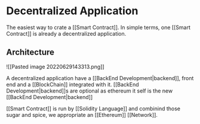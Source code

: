# Decentralized Application
The easiest way to crate a [[Smart Contract]]. In simple terms, one [[Smart Contract]] is already a decentralized application.

## Architecture
![[Pasted image 20220629143313.png]]

A decentralized application have a [[BackEnd Development|backend]], front end  and a [[BlockChain]] integrated with it. [[BackEnd Development|backend]]s are optional as ethereum it self is the new [[BackEnd Development|backend]]

[[Smart Contract]] is run by [[Solidity Language]] and combinind those sugar and spice, we appropriate an [[Ethereum]] [[Network]].